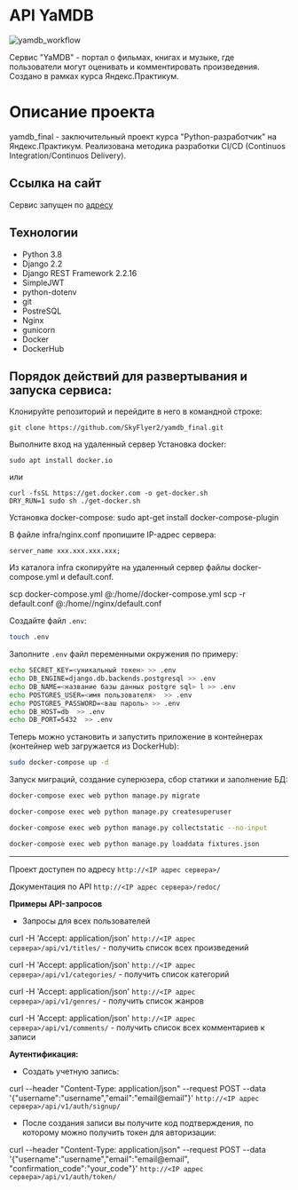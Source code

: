 # API YaMDB
![yamdb_workflow](https://github.com/SkyFlyer2/yamdb_final/actions/workflows/yamdb_workflow.yml/badge.svg)

Сервис  "YaMDB" - портал о фильмах, книгах и музыке, где пользователи могут оценивать и комментировать произведения.
Создано в рамках курса Яндекс.Практикум.

# Описание проекта

yamdb_final - заключительный проект курса "Python-разработчик" на Яндекс.Практикум. Реализована методика разработки CI/CD (Continuos Integration/Continuos Delivery).

## Ссылка на сайт
Сервис запущен по [адресу](http://158.160.4.20/redoc/)


## Технологии
* Python 3.8
* Django 2.2
* Django REST Framework 2.2.16
* SimpleJWT
* python-dotenv
* git
* PostreSQL
* Nginx
* gunicorn
* Docker
* DockerHub

## Порядок действий для развертывания и запуска сервиса:

Клонируйте репозиторий и перейдите в него в командной строке:

```
git clone https://github.com/SkyFlyer2/yamdb_final.git
```

Выполните вход на удаленный сервер
Установка docker:

```
sudo apt install docker.io
```

или

```
curl -fsSL https://get.docker.com -o get-docker.sh
DRY_RUN=1 sudo sh ./get-docker.sh
```

Установка docker-compose:
sudo apt-get install docker-compose-plugin

В файле infra/nginx.conf пропишите IP-адрес сервера:

```
server_name xxx.xxx.xxx.xxx;
```

Из каталога infra скопируйте на удаленный сервер файлы  docker-compose.yml и default.conf.

scp docker-compose.yml <username>@<host>:/home/<username>/docker-compose.yml
scp -r default.conf <username>@<host>:/home/<username>/nginx/default.conf


Cоздайте файл ```.env```:

```bash 
touch .env
```

Заполните ```.env``` файл переменными окружения по примеру:
```bash 
echo SECRET_KEY=<уникальный токен> >> .env
echo DB_ENGINE=django.db.backends.postgresql >> .env
echo DB_NAME=<название базы данных postgre sql> l >> .env
echo POSTGRES_USER=<имя пользователя>  >> .env
echo POSTGRES_PASSWORD=<ваш пароль> >> .env
echo DB_HOST=db  >> .env
echo DB_PORT=5432  >> .env
```

Теперь можно установить и запустить приложение в контейнерах (контейнер web загружается из DockerHub):
```bash 
sudo docker-compose up -d
```

Запуск миграций, создание суперюзера, сбор статики и заполнение БД:
```bash 
docker-compose exec web python manage.py migrate

docker-compose exec web python manage.py createsuperuser

docker-compose exec web python manage.py collectstatic --no-input 

docker-compose exec web python manage.py loaddata fixtures.json
```
___________________________________

Проект доступен по адресу `http://<IP адрес сервера>/`

Документация по API `http://<IP адрес сервера>/redoc/`


**Примеры API-запросов**

* Запросы для всех пользователей

curl -H 'Accept: application/json' `http://<IP адрес сервера>/api/v1/titles/` - получить список всех произведений

curl -H 'Accept: application/json' `http://<IP адрес сервера>/api/v1/categories/` - получить список категорий

curl -H 'Accept: application/json' `http://<IP адрес сервера>/api/v1/genres/` - получить список жанров

curl -H 'Accept: application/json' `http://<IP адрес сервера>/api/v1/comments/` - получить список всех комментариев к записи


**Аутентификация:**

* Создать учетную запись:

curl --header "Content-Type: application/json" --request POST --data '{"username":"username","email":"email@email"}' `http://<IP адрес сервера>/api/v1/auth/signup/`

* После создания записи вы получите код подтверждения, по которому можно получить токен для авторизации:

curl --header "Content-Type: application/json" --request POST --data '{"username":"username","email":"email@email", "confirmation_code":"your_code"}' `http://<IP адрес сервера>/api/v1/auth/token/`
